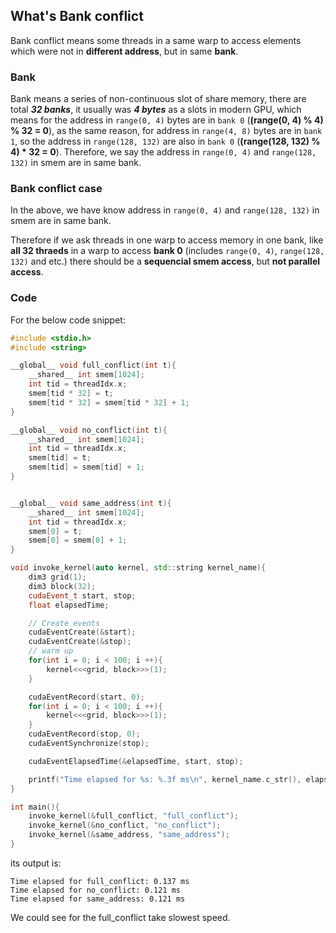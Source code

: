 ## What's Bank conflict
Bank conflict means some threads in a same warp to access elements which were not in **different address**, but in same **bank**.

### Bank
Bank means a series of non-continuous slot of share memory, there are total ***32 banks***, it usually was ***4 bytes*** as a slots in modern GPU, which means for the address in `range(0, 4)` bytes are in `bank 0` (**(range(0, 4) % 4) % 32 = 0**), as the same reason, for address in `range(4, 8)` bytes are in `bank 1`, so the address in `range(128, 132)` are also in `bank 0` (**(range(128, 132) % 4) * 32 = 0**).
Therefore, we say the address in `range(0, 4)` and `range(128, 132)` in smem are in same bank.

### Bank conflict case
In the above, we have know address in `range(0, 4)` and `range(128, 132)` in smem are in same bank.

Therefore if we ask threads in one warp to access memory in one bank, like **all 32 thraeds** in a warp to access **bank 0** (includes `range(0, 4)`, `range(128, 132)` and etc.) there should be a **sequencial smem access**, but **not parallel access**.


### Code
For the below code snippet:
```cpp
#include <stdio.h>
#include <string>

__global__ void full_conflict(int t){
    __shared__ int smem[1024];
    int tid = threadIdx.x;
    smem[tid * 32] = t;
    smem[tid * 32] = smem[tid * 32] + 1;
}

__global__ void no_conflict(int t){
    __shared__ int smem[1024];
    int tid = threadIdx.x;
    smem[tid] = t;
    smem[tid] = smem[tid] + 1;
}


__global__ void same_address(int t){
    __shared__ int smem[1024];
    int tid = threadIdx.x;
    smem[0] = t;
    smem[0] = smem[0] + 1;
}

void invoke_kernel(auto kernel, std::string kernel_name){
    dim3 grid(1);
    dim3 block(32);
    cudaEvent_t start, stop;
    float elapsedTime;

    // Create events
    cudaEventCreate(&start);
    cudaEventCreate(&stop);
    // warm up
    for(int i = 0; i < 100; i ++){
        kernel<<<grid, block>>>(1);
    }

    cudaEventRecord(start, 0);
    for(int i = 0; i < 100; i ++){
        kernel<<<grid, block>>>(1);
    }
    cudaEventRecord(stop, 0);
    cudaEventSynchronize(stop);

    cudaEventElapsedTime(&elapsedTime, start, stop);

    printf("Time elapsed for %s: %.3f ms\n", kernel_name.c_str(), elapsedTime);
}

int main(){
    invoke_kernel(&full_conflict, "full_conflict");
    invoke_kernel(&no_conflict, "no_conflict");
    invoke_kernel(&same_address, "same_address");
}
```

its output is:
```
Time elapsed for full_conflict: 0.137 ms
Time elapsed for no_conflict: 0.121 ms
Time elapsed for same_address: 0.121 ms
```

We could see for the full_conflict take slowest speed.
